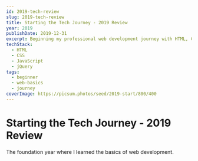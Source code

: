 ```yaml
---
id: 2019-tech-review
slug: 2019-tech-review
title: Starting the Tech Journey - 2019 Review
year: 2019
publishDate: 2019-12-31
excerpt: Beginning my professional web development journey with HTML, CSS, and JavaScript
techStack:
  - HTML
  - CSS
  - JavaScript
  - jQuery
tags:
  - beginner
  - web-basics
  - journey
coverImage: https://picsum.photos/seed/2019-start/800/400
---
```


# Starting the Tech Journey - 2019 Review

The foundation year where I learned the basics of web development.

